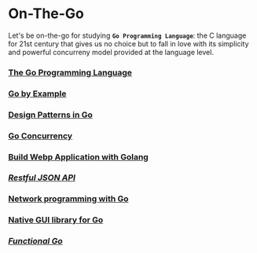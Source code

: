 # On-The-Go
Let's be on-the-go for studying **`Go Programming Language`**: the C language for 21st century that gives us no choice but to fall in love with its simplicity and powerful concurreny model provided at the language level.

### [The Go Programming Language](http://www.gopl.io/)

### [Go by Example](https://gobyexample.com/)

### [Design Patterns in Go](https://github.com/monochromegane/go_design_pattern)

### [Go Concurrency](https://projects.felixlab.io/diffusion/GCY/)

### [Build Webp Application with Golang](https://astaxie.gitbooks.io/build-web-application-with-golang/content/en/index.html)

### *[Restful JSON API]()*

### [Network programming with Go](https://jan.newmarch.name/go/)

### [Native GUI library for Go](https://github.com/andlabs/ui)

### *[Functional Go]()*
